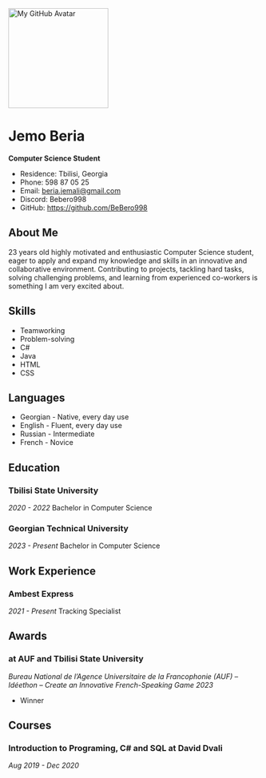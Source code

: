 <img src="https://github.com/BeBero998.png" alt="My GitHub Avatar" width="200" />

# Jemo Beria
**Computer Science Student**

- Residence: Tbilisi, Georgia
- Phone: 598 87 05 25
- Email: beria.jemali@gmail.com
- Discord: Bebero998
- GitHub: https://github.com/BeBero998

## About Me
23 years old highly motivated and enthusiastic Computer Science student, eager to apply and expand my knowledge and skills in an innovative and collaborative environment. Contributing to projects, tackling hard tasks, solving challenging problems, and learning from experienced co-workers is something I am very excited about.

## Skills
- Teamworking 
- Problem-solving
- C#
- Java
- HTML
- CSS

## Languages
- Georgian - Native, every day use
- English - Fluent, every day use
- Russian - Intermediate
- French - Novice

## Education
### Tbilisi State University
*2020 - 2022*
Bachelor in Computer Science

### Georgian Technical University
*2023 - Present*
Bachelor in Computer Science

## Work Experience
### Ambest Express
*2021 - Present*
Tracking Specialist

## Awards
### at AUF and Tbilisi State University
*Bureau National de l’Agence Universitaire de la Francophonie (AUF) – Idéethon – Create an Innovative French-Speaking Game 2023*
- Winner

## Courses
### Introduction to Programing, C# and SQL at David Dvali
*Aug 2019 - Dec 2020*

